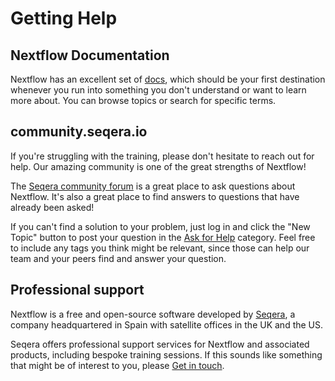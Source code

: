 # Getting Help

## Nextflow Documentation

Nextflow has an excellent set of [docs](https://nextflow.io/docs/latest/), which should be your first destination whenever you run into something you don't understand or want to learn more about. You can browse topics or search for specific terms.

## community.seqera.io

If you're struggling with the training, please don't hesitate to reach out for help. Our amazing community is one of the great strengths of Nextflow!

The [Seqera community forum](https://community.seqera.io) is a great place to ask questions about Nextflow. It's also a great place to find answers to questions that have already been asked!

If you can't find a solution to your problem, just log in and click the "New Topic" button to post your question in the [Ask for Help](https://community.seqera.io/c/help/37) category. Feel free to include any tags you think might be relevant, since those can help our team and your peers find and answer your question.

## Professional support

Nextflow is a free and open-source software developed by [Seqera](https://seqera.io/), a company headquartered in Spain with satellite offices in the UK and the US.

Seqera offers professional support services for Nextflow and associated products, including bespoke training sessions. If this sounds like something that might be of interest to you, please [Get in touch](https://seqera.io/demo/).
